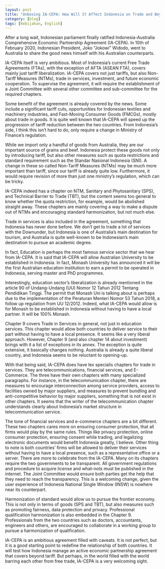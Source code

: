```yaml
---
layout: post
title: "Unboxing IA-CEPA: How Will It Affect Indonesia on Trade and Beyond?"
category: [blog]
tags: [Kebijakan, English]
---
```



After a long wait, Indonesian parliament finally ratified Indonesia-Australia Comprehensive Economic Partnership Agreement (IA-CEPA). In 10th of February 2020, Indonesian President, Joko “Jokowi” Widodo, went to Australia to share the good news himself with his Australian counterparts.

IA-CEPA itself is very ambitious. Most of Indonesia’s current Free Trade Agreements (FTAs), with the exception of AFTA (ASEAN FTA), covers mainly just tariff liberalization. IA-CEPA covers not just tariffs, but also Non-Tariff Measures (NTMs), trade in services, investment, and future economic cooperation. To supervise the agreement, it will require the establishment of a Joint Committee with several other committee and sub-committee for the required chapters.

Some benefit of the agreement is already covered by the news. Some include a significant tariff cuts, opportunities for Indonesian textiles and machinery industries, and Fast-Moving Consumer Goods (FMCGs), mostly about trade in goods. It is quite well known that IA-CEPA will speed up the progression of tariff reduction between the two countries. From Indonesia’s side, I think this isn’t hard to do, only require a change in Ministry of Finance’s regulation.

While we import only a handful of goods from Australia, they are our important source of grains and beef. Indonesia protect these goods not only by introducing tariff, but also other measures such as quota restrictions and standard requirement such as the Standar Nasional Indonesia (SNI). A change in these so called Non-Tariff Measures (NTMs) may be much more important than tariff, since our tariff is already quite low. Furthermore, it would require revision of more than just one ministry’s regulation, which can be tricky.

IA-CEPA indeed has a chapter on NTM, Sanitary and Phytosanitary (SPS), and Technical Barrier to Trade (TBT), but the content seems too general to know whether the quota restriction, for example, would be abolished straight away. These chapters are mainly covering a way to make a dispute out of NTMs and encouraging standard harmonization, but not much else.

Trade in services is also included in the agreement, something that Indonesia has never done before. We don’t get to trade a lot of services with the Downunder, but Indonesia is one of Australia’s main destination for tourism, and Australia is quite well-known to be Indonesian’s main destination to pursue an academic degree.

In fact, Education is perhaps the most famous service sector that we hear from IA-CEPA. It is said that IA-CEPA will allow Australian University to be established in Indonesia. In fact, Monash University has announced it will be the first Australian education institution to earn a permit to be operated in Indonesia, serving master and PhD programmes.

Interestingly, education sector’s liberalization is already mentioned in the article 90 of Undang-Undang (UU) Nomor 12 Tahun 2012 Tentang Pendidikan Tinggi. The permit that Monash Uni is talking about is perhaps due to the implementation of the Peraturan Menteri Nomor 53 Tahun 2018, a follow up regulation from UU 12/2012. Indeed, what IA-CEPA would allow is for Monash to be established in Indonesia without having to have a local partner. It will be 100% Monash.

Chapter 9 covers Trade in Services in general, not just in education services. This chapter would allow both countries to deliver service to their part without having to have a local presence. It seems like a very liberal approach. However, Chapter 9 (and also chapter 14 about investment) brings with it a list of exceptions in its annex. The exception is quite extensive, it basically changes nothing. Australia is already a quite liberal country, and Indonesia seems to be reluctant to opening-up.

With that being said, IA-CEPA does have lex specialis chapters for trade in services. They are telecommunications, financial services, and E-Commerce. The three have their own chapters with many specialized paragraphs. For instance, in the telecommunication chapter, there are measures to encourage interconnection among service providers, access to facilities owned by major suppliers, and measures to prevent bundling and anti-competitive behavior by major suppliers, something that is not exist in other chapters. It seems that the writer of the telecommunication chapter understands clearly about Indonesia’s market structure in telecommunication service.

The tone of financial services and e-commerce chapters are a bit different. These two chapters cares more on ensuring consumer protection, that all firms would play by the same rules. Things like privacy protection, online consumer protection, ensuring consent while trading, and legalizing electronic documents would benefit Indonesia greatly, I believe. Other thing to note is both countries’ firms will be allowed to deliver their services without having to have a local presence, such as a representative office or a server.
There are more to celebrate from the IA-CEPA. Many on its chapters require the two governments to be transparent. All government regulations and procedure to acquire license and what-nots must be published in the internet. The Joint Committee would ensure both parties get the help that they need to reach the transparency. This is a welcoming change, given the user experience of Indonesia National Single Window (INSW) is nowhere near its counterpart.

Harmonization of standard would allow us to pursue the frontier economy. This is not only in terms of goods (SPS and TBT), but also measures such as promoting fairness, data protection and privacy. Professional qualification harmonization is also embedded in the Chapter 9. Professionals from the two countries such as doctors, accountants, engineers and others, are encouraged to collaborate in a working group to pursue a harmonization of qualification.

IA-CEPA is an ambitious agreement filled with caveats. It is not perfect, but it is a good starting point to redefine the relationship of both countries. It will test how Indonesia manage an active economic partnership agreement that covers beyond tariff. But perhaps, in the world filled with the world barring each other from free trade, IA-CEPA is a very welcoming sight.
